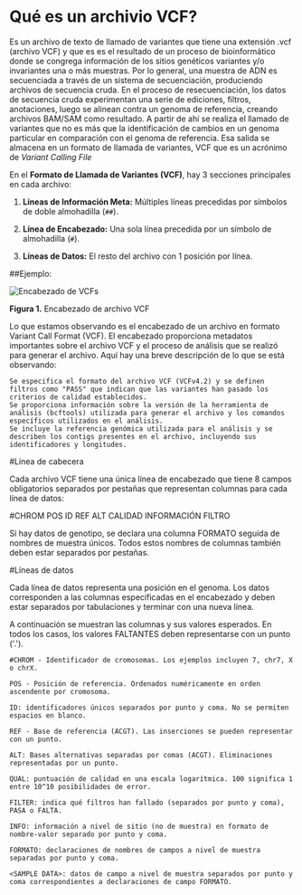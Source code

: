 # Qué es un archivio VCF?

Es un archivo de texto de llamado de variantes que tiene una extensión .vcf (archivo VCF) y que es  es el resultado de un proceso de bioinformático donde se congrega información de los sitios genéticos variantes y/o invariantes una o más muestras. Por lo general, una muestra de ADN es secuenciada a través de un sistema de secuenciación, produciendo archivos de secuencia cruda. En el proceso de resecuenciación, los datos de secuencia cruda experimentan una serie de ediciones, filtros, anotaciones, luego se alinean contra un genoma de referencia, creando archivos BAM/SAM como resultado. A partir de ahí se realiza el llamado de variantes que no es más que la  identificación de cambios en un genoma particular en comparación con el genoma de referencia. Esa salida se almacena en un formato de llamada de variantes, VCF que es un acrónimo de *Variant Calling File*

En el **Formato de Llamada de Variantes (VCF)**, hay 3 secciones principales en cada archivo:

1. **Líneas de Información Meta:** Múltiples líneas precedidas por símbolos de doble almohadilla (`##`).

2. **Línea de Encabezado:** Una sola línea precedida por un símbolo de almohadilla (`#`).

3. **Líneas de Datos:** El resto del archivo con 1 posición por línea.

##Ejemplo:


![Encabezado de VCFs](https://github.com/lafabi/Figuras/blob/main/Fig1.vcf-head.png)

**Figura 1.** Encabezado de archivo VCF

Lo que estamos observando es el encabezado de un archivo en formato Variant Call Format (VCF). El encabezado proporciona metadatos importantes sobre el archivo VCF y el proceso de análisis que se realizó para generar el archivo. Aquí hay una breve descripción de lo que se está observando:

    Se especifica el formato del archivo VCF (VCFv4.2) y se definen filtros como "PASS" que indican que las variantes han pasado los criterios de calidad establecidos.
    Se proporciona información sobre la versión de la herramienta de análisis (bcftools) utilizada para generar el archivo y los comandos específicos utilizados en el análisis.
    Se incluye la referencia genómica utilizada para el análisis y se describen los contigs presentes en el archivo, incluyendo sus identificadores y longitudes.



#Línea de cabecera

Cada archivo VCF tiene una única línea de encabezado que tiene 8 campos obligatorios separados por pestañas que representan columnas para cada línea de datos:

#CHROM POS ID REF ALT CALIDAD INFORMACIÓN FILTRO

Si hay datos de genotipo, se declara una columna FORMATO seguida de nombres de muestra únicos. Todos estos nombres de columnas también deben estar separados por pestañas.

#Líneas de datos

Cada línea de datos representa una posición en el genoma. Los datos corresponden a las columnas especificadas en el encabezado y deben estar separados por tabulaciones y terminar con una nueva línea.

A continuación se muestran las columnas y sus valores esperados. En todos los casos, los valores FALTANTES deben representarse con un punto ('.').

    #CHROM - Identificador de cromosomas. Los ejemplos incluyen 7, chr7, X o chrX.

    POS - Posición de referencia. Ordenados numéricamente en orden ascendente por cromosoma.

    ID: identificadores únicos separados por punto y coma. No se permiten espacios en blanco.

    REF - Base de referencia (ACGT). Las inserciones se pueden representar con un punto.

    ALT: Bases alternativas separadas por comas (ACGT). Eliminaciones representadas por un punto.

    QUAL: puntuación de calidad en una escala logarítmica. 100 significa 1 entre 10^10 posibilidades de error.

    FILTER: indica qué filtros han fallado (separados por punto y coma), PASA o FALTA.

    INFO: información a nivel de sitio (no de muestra) en formato de nombre-valor separado por punto y coma.

    FORMATO: declaraciones de nombres de campos a nivel de muestra separadas por punto y coma.

    <SAMPLE DATA>: datos de campo a nivel de muestra separados por punto y coma correspondientes a declaraciones de campo FORMATO.






